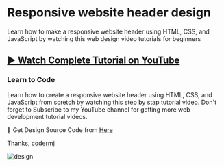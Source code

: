 # Responsive website header design
Learn how to make a responsive website header using HTML, CSS, and JavaScript by watching this web design video tutorials for beginners
## [▶️ Watch Complete Tutorial on YouTube](https://youtu.be/9b8_YXb5FFw)
### Learn to Code

Learn how to create a responsive website header using HTML, CSS, and JavaScript from scretch by watching this step by stap tutorial video. Don't forget to Subscribe to my YouTube channel for getting more web development tutorial videos.

🎁 Get Design Source Code from [Here](https://www.buymeacoffee.com/the.codermj/e/187692)

Thanks,
[codermj](https://www.youtube.com/@the.codermj/)

![design](https://github.com/mjshofy/header-responsive-color-website-/assets/76812554/b4d22525-4b6b-402d-9ad8-3bfd5a937e5e)
